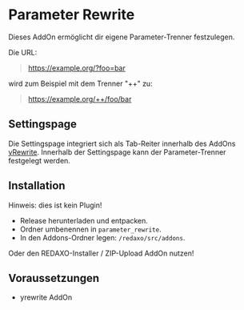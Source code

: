 Parameter Rewrite
========================

Dieses AddOn ermöglicht dir eigene Parameter-Trenner festzulegen.

Die URL:

> https://example.org/?foo=bar

wird zum Beispiel mit dem Trenner "++" zu:

> https://example.org/++/foo/bar

Settingspage
------------
Die Settingspage integriert sich als Tab-Reiter innerhalb des AddOns <a href="/redaxo/index.php?page=yrewrite/parameter_rewrite">yRewrite</a>.
Innerhalb der Settingspage kann der Parameter-Trenner festgelegt werden.

Installation
------------
Hinweis: dies ist kein Plugin!

* Release herunterladen und entpacken.
* Ordner umbenennen in `parameter_rewrite`.
* In den Addons-Ordner legen: `/redaxo/src/addons`.

Oder den REDAXO-Installer / ZIP-Upload AddOn nutzen!

Voraussetzungen
------------

* yrewrite AddOn
